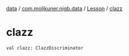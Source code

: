 [data](../../index.md) / [com.molikuner.nigb.data](../index.md) / [Lesson](index.md) / [clazz](./clazz.md)

# clazz

`val clazz: ClazzDiscriminator`